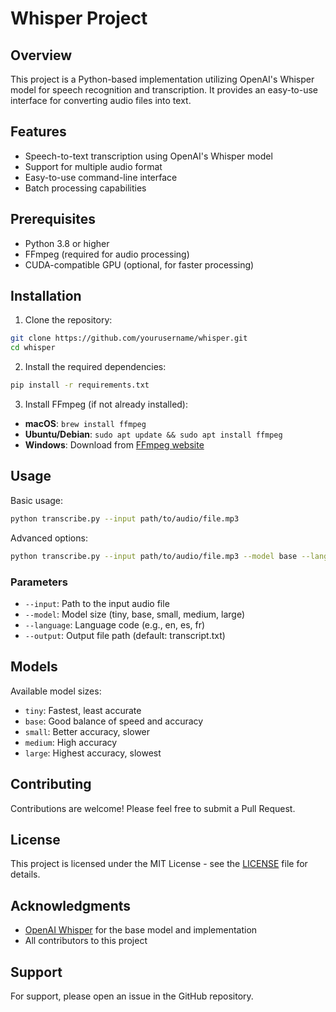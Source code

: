 # Whisper Project

## Overview
This project is a Python-based implementation utilizing OpenAI's Whisper model for speech recognition and transcription. It provides an easy-to-use interface for converting audio files into text.

## Features
- Speech-to-text transcription using OpenAI's Whisper model
- Support for multiple audio format
- Easy-to-use command-line interface
- Batch processing capabilities

## Prerequisites
- Python 3.8 or higher
- FFmpeg (required for audio processing)
- CUDA-compatible GPU (optional, for faster processing)

## Installation

1. Clone the repository:
```bash
git clone https://github.com/yourusername/whisper.git
cd whisper
```

2. Install the required dependencies:
```bash
pip install -r requirements.txt
```

3. Install FFmpeg (if not already installed):
- **macOS**: `brew install ffmpeg`
- **Ubuntu/Debian**: `sudo apt update && sudo apt install ffmpeg`
- **Windows**: Download from [FFmpeg website](https://ffmpeg.org/download.html)

## Usage

Basic usage:
```bash
python transcribe.py --input path/to/audio/file.mp3
```

Advanced options:
```bash
python transcribe.py --input path/to/audio/file.mp3 --model base --language en --output output.txt
```

### Parameters
- `--input`: Path to the input audio file
- `--model`: Model size (tiny, base, small, medium, large)
- `--language`: Language code (e.g., en, es, fr)
- `--output`: Output file path (default: transcript.txt)

## Models
Available model sizes:
- `tiny`: Fastest, least accurate
- `base`: Good balance of speed and accuracy
- `small`: Better accuracy, slower
- `medium`: High accuracy
- `large`: Highest accuracy, slowest

## Contributing
Contributions are welcome! Please feel free to submit a Pull Request.

## License
This project is licensed under the MIT License - see the [LICENSE](LICENSE) file for details.

## Acknowledgments
- [OpenAI Whisper](https://github.com/openai/whisper) for the base model and implementation
- All contributors to this project

## Support
For support, please open an issue in the GitHub repository.
